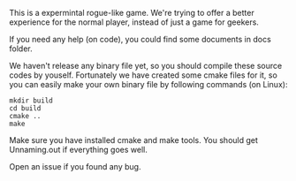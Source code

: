 This is a expermintal rogue-like game.
We're trying to offer a better experience for the normal player, instead of
just a game for geekers.

If you need any help (on code), you could find some documents in docs folder.

We haven't release any binary file yet, so you should compile these source
codes by youself. Fortunately we have created some cmake files for it, so you
can easily make your own binary file by following commands (on Linux):

    mkdir build  
    cd build  
    cmake ..  
    make  

Make sure you have installed cmake and make tools. You should get
  Unnaming.out
if everything goes well.

Open an issue if you found any bug.

